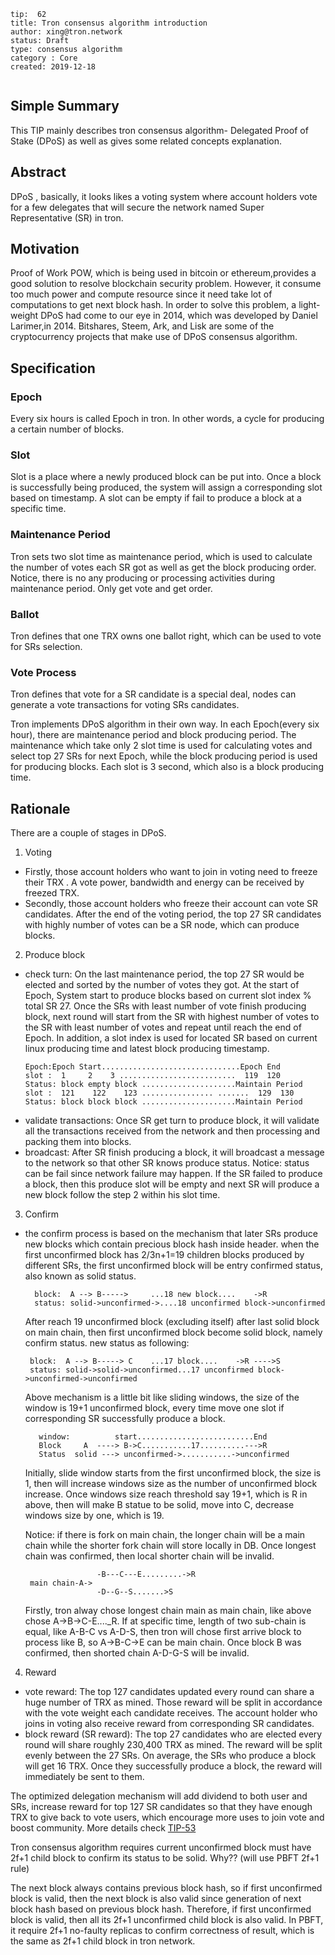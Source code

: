 ```
tip:  62
title: Tron consensus algorithm introduction
author: xing@tron.network
status: Draft
type: consensus algorithm
category : Core
created: 2019-12-18
 
```
 
## Simple Summary 
 
This TIP mainly describes tron consensus algorithm- Delegated Proof of Stake (DPoS) as well as gives some related concepts explanation.
## Abstract
 
DPoS , basically, it looks likes a voting system where account holders vote for a few delegates that will secure the network named Super Representative (SR) in tron.
 
## Motivation
 
Proof of Work POW, which is being used in bitcoin or ethereum,provides a good solution to resolve blockchain security problem. However, it consume too much power and compute resource since it need take lot of computations to get next block hash. In order to solve this problem, a light-weight DPoS had come to our eye in 2014, which was developed by Daniel Larimer,in 2014. Bitshares, Steem, Ark, and Lisk are some of the cryptocurrency projects that make use of DPoS consensus algorithm.
 
## Specification
 
### Epoch  
Every six hours is called Epoch in tron. In other words, a cycle for producing a certain number of blocks. 
### Slot   
Slot is a place where a newly produced block can be put into.  Once a block is successfully being produced, the system will assign a corresponding slot based on timestamp. A slot can be empty if fail to produce a block at a specific time.  
### Maintenance Period    
   Tron sets two slot time as maintenance period, which is used to calculate the number of votes each SR got as well as get the block producing order. Notice, there is no any producing or processing activities during maintenance period. Only get vote and get order.   
### Ballot  
  Tron defines that one TRX owns one ballot right, which can be used to vote for SRs selection. 
### Vote Process  
  Tron defines that vote for a SR candidate is a special deal, nodes can generate a vote transactions for voting SRs candidates.    


 
Tron implements DPoS algorithm in their own way. In each Epoch(every six hour), there are maintenance period and block producing period. The maintenance which take only 2 slot time is used for calculating votes and select top 27 SRs for next Epoch, while the block producing period is used for producing blocks. Each slot is 3 second, which also is a block producing time. 
 
## Rationale
There are a couple of stages in DPoS. 
1. Voting 
  - Firstly, those account holders who want to join in voting need to freeze their TRX . A vote power, bandwidth and energy can be received by freezed TRX.
  - Secondly, those account holders who freeze their account can vote SR candidates. After the end of the voting period, the top 27 SR candidates with highly number of votes can be a SR node, which can produce blocks.
2. Produce block 
  - check turn: On the last maintenance period, the top 27 SR would be elected and sorted by the number of votes they got. At the start of Epoch, System start to produce blocks based on current slot index % total SR 27. Once the SRs with least number of vote finish producing block, next round will start from the SR with highest number of votes to the SR with least number of votes and repeat until reach the end of Epoch. In addition, a slot index is used for located SR based on current linux producing time and latest block producing timestamp.
     ``` 
     Epoch:Epoch Start...............................Epoch End
    slot :  1     2    3 ..........................  119  120
    Status: block empty block .....................Maintain Period
    slot :  121    122    123 ................ .......  129  130
    Status: block block block .....................Maintain Period
    ```
  - validate transactions: Once SR get turn to produce block, it will validate all the transactions received from the network and then processing and packing them into blocks.
  - broadcast: After SR finish producing a block, it will broadcast a message to the network so that other SR knows produce status. 
   Notice: status can be fail since network failure may happen. If the SR failed to produce a block, then this produce slot will be empty and next SR will produce a new block follow the step 2 within his slot time.
3. Confirm 
  - the confirm process is based on the mechanism that later SRs produce new blocks which contain precious block hash inside header. when the first unconfirmed block has 2/3n+1=19 children blocks produced by different SRs, the first unconfirmed block will be entry confirmed status, also known as solid status.   
    ``` 
      block:  A --> B----->     ...18 new block....    ->R      
      status: solid->unconfirmed->....18 unconfirmed block->unconfirmed   
     ```
      After reach 19 unconfirmed block (excluding itself) after last solid block on main chain, then first unconfirmed block become solid block, namely confirm status. new status as following:

     ``` 
      block:  A --> B-----> C    ...17 block....    ->R ---->S     
      status: solid->solid->unconfirmed...17 unconfirmed block->unconfirmed->unconfirmed  
     ```
      Above mechanism is a little bit like sliding windows, the size of the window is 19+1 unconfirmed block, every time move one slot if corresponding SR successfully produce a block.

     ``` 
        window:          start..........................End  
        Block     A  ----> B->C...........17..........--->R
        Status  solid ---> unconfirmed->...........->unconfirmed
     ```
      Initially, slide window starts from the first unconfirmed block, the size is 1, then will increase windows size as the number of unconfirmed block increase. Once windows size reach threshold say 19+1, which is R in above, then will make B statue to be solid, move into C, decrease windows size by one, which is 19.
    

      
    Notice: if there is fork on main chain, the longer chain will be a main chain while the shorter fork chain will store locally in DB. Once  longest chain was confirmed, then local shorter chain will be invalid. 

    ```
                    -B---C---E.........->R
     main chain-A->
                    -D--G--S.......>S
    ``` 
    Firstly, tron alway chose longest chain main as main chain, like above chose A->B->C-E...._R.  If at specific time, length of two sub-chain is equal, like A-B-C vs A-D-S, then tron will chose first arrive block to process like B, so A->B-C->E can be main chain. Once block B was confirmed, then shorted chain A-D-G-S will be invalid.  

4. Reward 
  - vote reward: The top 127 candidates updated every round can share a huge number of TRX as mined. Those reward will be split in accordance with the vote weight each candidate receives. The account holder who joins in voting also receive reward from corresponding SR candidates.
  - block reward (SR reward): The top 27 candidates who are elected every round will share roughly 230,400 TRX as mined. The reward will be split evenly between the 27 SRs. On average, the SRs who produce a block will get 16 TRX. Once they successfully produce a block, the reward will immediately be sent to them.
 
  The optimized delegation mechanism will add dividend to both user and SRs, increase reward for top 127 SR candidates so that they have enough TRX to give back to vote users, which encourage more uses to join vote and boost community.  More details check [TIP-53](https://github.com/tronprotocol/tips/blob/master/tip-53.md)
 
  
  
  Tron consensus algorithm requires current unconfirmed block must have 2f+1 child block to confirm its status to be solid.  Why??  (will use PBFT 2f+1 rule)  
      
  The next block always contains previous block hash, so if first unconfirmed block is valid, then the next block is also valid since generation of next block hash based on previous block hash. Therefore, if first unconfirmed block is valid, then all its 2f+1 unconfirmed child block is also valid. In PBFT, it require 2f+1 no-faulty replicas to confirm correctness of result, which is the same as 2f+1 child block in tron network.
 
 
  

